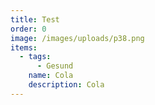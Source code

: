```yaml
---
title: Test
order: 0
image: /images/uploads/p38.png
items:
  - tags:
      - Gesund
    name: Cola
    description: Cola
---
```

